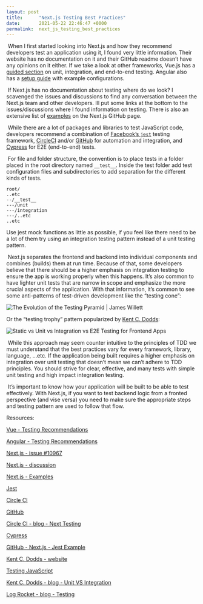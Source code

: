 ```yaml
---
layout: post
title:      "Next.js Testing Best Practices"
date:       2021-05-22 22:46:47 +0000
permalink:  next_js_testing_best_practices
---
```



​	When I first started looking into Next.js and how they recommend developers test an application using it, I found very little information. Their website has no documentation on it and their GitHub readme doesn’t have any opinions on it either. If we take a look at other frameworks, Vue.js has a [guided section](https://vuejs.org/v2/guide/testing.html#Recommendations) on unit, integration, and end-to-end testing. Angular also has a [setup guide](https://angular.io/guide/testing) with example configurations. 

​	If Next.js has no documentation about testing where do we look? I scavenged the issues and discussions to find any conversation between the Next.js team and other developers. Ill put some links at the bottom to the issues/discussions where I found information on testing. There is also an extensive list of [examples](https://github.com/vercel/next.js/tree/canary/examples) on the Next.js GitHub page.

​	While there are a lot of packages and libraries to test JavaScript code, developers recommend a combination of [Facebook’s `jest`](https://jestjs.io/) testing framework, [CircleCI](https://circleci.com) and/or [GitHub](https://github.com) for automation and integration, and [Cypress](https://www.cypress.io/) for E2E (end-to-end) tests.

​	For file and folder structure, the convention is to place tests in a folder placed in the root directory named `__test__`. Inside the test folder add test configuration files and subdirectories to add separation for the different kinds of tests.

```
root/
..etc
--/__test__
---/unit
---/integration
---/..etc
..etc
```

Use jest mock functions as little as possible, if you feel like there need to be a lot of them try using an integration testing pattern instead of a unit testing pattern.

​	Next.js separates the frontend and backend into individual components and combines (builds) them at run time. Because of that, some developers believe that there should be a higher emphasis on integration testing to ensure the app is working properly when this happens. It’s also common to have lighter unit tests that are narrow in scope and emphasize the more crucial aspects of the application. With that information, it’s common to see some anti-patterns of test-driven development like the “testing cone”:

![The Evolution of the Testing Pyramid | James Willett](https://encrypted-tbn0.gstatic.com/images?q=tbn:ANd9GcSxDeeLWJGcG30AtLwggx00dBWQQnCj1DAHrQ&usqp=CAU)

Or the “testing trophy” pattern popularized by [Kent C. Dodds](https://kentcdodds.com/):

![Static vs Unit vs Integration vs E2E Testing for Frontend Apps](https://kentcdodds.com/static/c331ec0658e3d2927db08b6e4946e266/e3189/confidence-coefficient.png)

​	While this approach may seem counter intuitive to the principles of TDD we must understand that the best practices vary for every framework, library, language, ...etc. If the application being built requires a higher emphasis on integration over unit testing that doesn’t mean we can’t adhere to TDD principles. You should strive for clear, effective, and many tests with simple unit testing and high impact integration testing. 

​	It’s important to know how your application will be built to be able to test effectively. With Next.js, if you want to test backend logic from a fronted perspective (and vise versa) you need to make sure the appropriate steps and testing pattern are used to follow that flow.





Resources: 

[Vue - Testing Recommendations](https://vuejs.org/v2/guide/testing.html#Recommendations)

[Angular - Testing Recommendations](https://vuejs.org/v2/guide/testing.html#Recommendations)

[Next.js - issue #10967](https://github.com/vercel/next.js/issues/10967)

[Next.js - discussion](https://github.com/vercel/next.js/discussions/14141)

[Next.js - Examples](https://github.com/vercel/next.js/tree/canary/examples)

[Jest](https://jestjs.io/)

[Circle CI](https://circleci.com)

[GitHub](https://github.com)

[Circle CI - blog - Next Testing](https://circleci.com/blog/next-testing/)

[Cypress](https://www.cypress.io/)

[GitHub - Next.js - Jest Example](https://github.com/vercel/next.js/tree/canary/examples/with-jest)

[Kent C. Dodds - website](https://kentcdodds.com/)

[Testing JavaScript](https://testingjavascript.com/)

[Kent C. Dodds - blog - Unit VS Integration](https://kentcdodds.com/blog/unit-vs-integration-vs-e2e-tests)

[Log Rocket - blog - Testing](https://blog.logrocket.com/testing-and-error-handling-patterns-in-next-js/)


